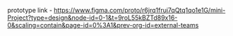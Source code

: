 prototype link - https://www.figma.com/proto/r6jrq1fruj7qQtq1qo1e1G/mini-Project?type=design&node-id=0-1&t=9roL55kBZTd89x16-0&scaling=contain&page-id=0%3A1&prev-org-id=external-teams
